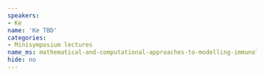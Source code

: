 ```yaml
---
speakers:
- Ke
name: 'Ke TBD'
categories:
- Minisymposium lectures
name_ms: mathematical-and-computational-approaches-to-modelling-immunology
hide: no
---
```



